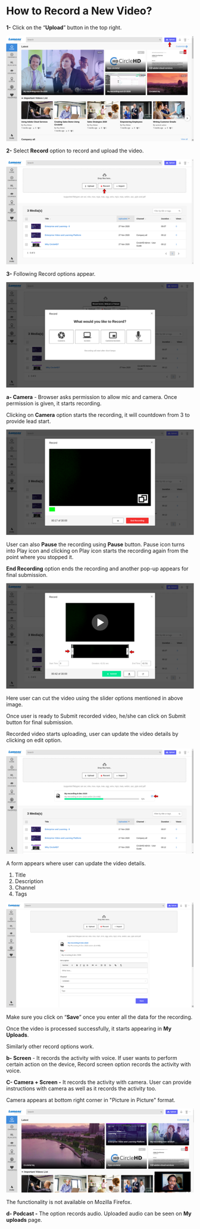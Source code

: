 # How to Record a New Video?

**1-** Click on the “**Upload**” button in the top right.

![](../.gitbook/assets/upload%20%281%29.png)

**2-** Select **Record** option to record and upload the video.

![](../.gitbook/assets/record1.png)

**3-** Following Record options appear.

![](../.gitbook/assets/record-options.png)

**a- Camera** - Browser asks permission to allow mic and camera. Once permission is given, it starts recording.

Clicking on **Camera** option starts the recording, it will countdown from 3 to provide lead start. 

![](../.gitbook/assets/camera-recording.png)

User can also **Pause** the recording using **Pause** button. Pause icon turns into Play icon and clicking on Play icon starts the recording again from the point where you stopped it.

**End Recording** option ends the recording and another pop-up appears for final submission.

![](../.gitbook/assets/recording2.png)

Here user can cut the video using the slider options mentioned in above image.

Once user is ready to Submit recorded video, he/she can click on Submit button for final submission.

Recorded video starts uploading, user can update the video details by clicking on edit option.

![](../.gitbook/assets/final-recording.png)

A form appears where user can update the video details.

1. Title
2. Description
3. Channel
4. Tags

![](../.gitbook/assets/final-recording2.png)

Make sure you click on “**Save**” once you enter all the data for the recording. 

Once the video is processed successfully, it starts appearing in **My Uploads**.

Similarly other record options work.

**b- Screen** - It records the activity with voice. If user wants to perform certain action on the device, Record screen option records the activity with voice.

**C- Camera + Screen -** It records the activity with camera.  User can provide instructions with camera as well as it records the activity too.

Camera appears at bottom right corner in "Picture in Picture" format.

![](../.gitbook/assets/camera+screen%20%281%29.png)

The functionality is not available on Mozilla Firefox. 

**d- Podcast -** The option records audio. Uploaded audio can be seen on **My uploads** page.

